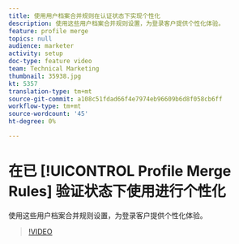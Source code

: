 ```yaml
---
title: 使用用户档案合并规则在认证状态下实现个性化
description: 使用这些用户档案合并规则设置，为登录客户提供个性化体验。
feature: profile merge
topics: null
audience: marketer
activity: setup
doc-type: feature video
team: Technical Marketing
thumbnail: 35938.jpg
kt: 5357
translation-type: tm+mt
source-git-commit: a108c51fdad66f4e7974eb96609b6d8f058cb6ff
workflow-type: tm+mt
source-wordcount: '45'
ht-degree: 0%

---
```



# 在已 [!UICONTROL Profile Merge Rules] 验证状态下使用进行个性化

使用这些用户档案合并规则设置，为登录客户提供个性化体验。

>[!VIDEO](https://video.tv.adobe.com/v/35938/?quality=12&learn=on)
